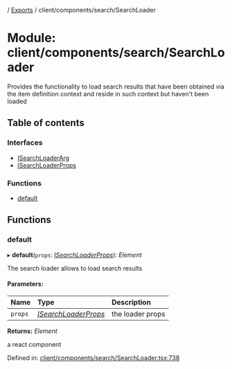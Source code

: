 [](../README.md) / [Exports](../modules.md) / client/components/search/SearchLoader

# Module: client/components/search/SearchLoader

Provides the functionality to load search results that have been obtained via the
item definition context and reside in such context but haven't been loaded

## Table of contents

### Interfaces

- [ISearchLoaderArg](../interfaces/client_components_search_searchloader.isearchloaderarg.md)
- [ISearchLoaderProps](../interfaces/client_components_search_searchloader.isearchloaderprops.md)

### Functions

- [default](client_components_search_searchloader.md#default)

## Functions

### default

▸ **default**(`props`: [*ISearchLoaderProps*](../interfaces/client_components_search_searchloader.isearchloaderprops.md)): *Element*

The search loader allows to load search results

#### Parameters:

Name | Type | Description |
:------ | :------ | :------ |
`props` | [*ISearchLoaderProps*](../interfaces/client_components_search_searchloader.isearchloaderprops.md) | the loader props   |

**Returns:** *Element*

a react component

Defined in: [client/components/search/SearchLoader.tsx:738](https://github.com/onzag/itemize/blob/5fcde7cf/client/components/search/SearchLoader.tsx#L738)
